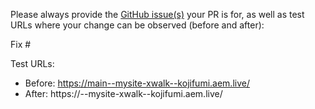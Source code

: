 Please always provide the [GitHub issue(s)](../issues) your PR is for, as well as test URLs where your change can be observed (before and after):

Fix #<gh-issue-id>

Test URLs:
- Before: https://main--mysite-xwalk--kojifumi.aem.live/
- After: https://<branch>--mysite-xwalk--kojifumi.aem.live/
